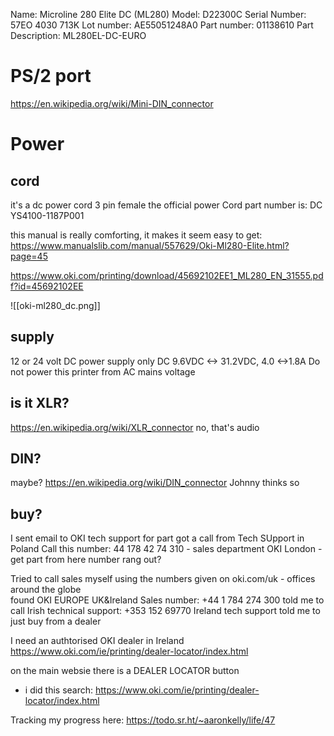 Name: Microline 280 Elite DC (ML280)
Model: D22300C
Serial Number: 57EO 4030 713K
Lot number: AE55051248A0
Part number: 01138610
Part Description: ML280EL-DC-EURO

# PS/2 port
https://en.wikipedia.org/wiki/Mini-DIN_connector

# Power
## cord
it's a dc power cord 3 pin female
the official power Cord part number is: DC YS4100-1187P001

this manual is really comforting, it makes it seem easy to get:
https://www.manualslib.com/manual/557629/Oki-Ml280-Elite.html?page=45

https://www.oki.com/printing/download/45692102EE1_ML280_EN_31555.pdf?id=45692102EE

![[oki-ml280_dc.png]]

## supply
12 or 24 volt DC power supply only
DC 9.6VDC <-> 31.2VDC, 4.0 <->1.8A
Do not power this printer from AC mains voltage

## is it XLR?
https://en.wikipedia.org/wiki/XLR_connector
no, that's audio

## DIN?
maybe? https://en.wikipedia.org/wiki/DIN_connector
Johnny thinks so

## buy?

I sent email to OKI tech support for part
	got a call from Tech SUpport in Poland
		Call this number: 44 178 42 74 310 - sales department OKI London - get part from here
			number rang out?
			
Tried to call sales myself using the numbers given on oki.com/uk - offices around  the globe			
	found OKI EUROPE UK&Ireland Sales number: +44 1 784 274 300
		told me to call Irish technical support: +353 152 69770
			Ireland
				tech support told me to just buy from a dealer

I need an authtorised OKI dealer in Ireland
https://www.oki.com/ie/printing/dealer-locator/index.html

on the main websie there is a DEALER LOCATOR button
- i did this search: https://www.oki.com/ie/printing/dealer-locator/index.html

Tracking my progress here: https://todo.sr.ht/~aaronkelly/life/47
